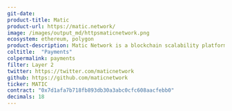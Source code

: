 ```yaml
---
git-date:
product-title: Matic
product-url: https://matic.network/
image: /images/output_md/httpsmaticnetwork.png
ecosystem: ethereum, polygon
product-description: Matic Network is a blockchain scalability platform which provides secure, scalable and instant transactions powered by PoS side chains and an adapted version of Plasma. [Interview with Sandeep Nailwal](/matic-network).
coltitle:  "Payments"
colpermalink: payments
filter: Layer 2
twitter: https://twitter.com/maticnetwork
github: https://github.com/maticnetwork
ticker: MATIC
contract: "0x7d1afa7b718fb893db30a3abc0cfc608aacfebb0"
decimals: 18
---
```

